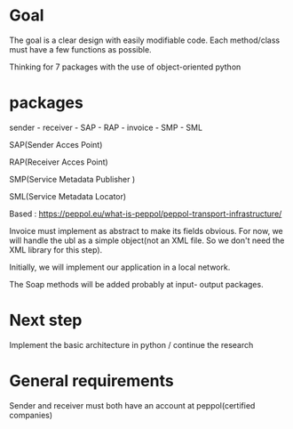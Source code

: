 # Goal

The goal is a clear design with easily modifiable code. Each method/class must have a few functions as possible.

Thinking for 7 packages with the use of object-oriented python

# packages
sender - receiver - SAP - RAP - invoice - SMP - SML

SAP(Sender Acces Point)

RAP(Receiver Acces Point)

SMP(Service Metadata Publisher )

SML(Service Metadata Locator)

Based : https://peppol.eu/what-is-peppol/peppol-transport-infrastructure/

Invoice must implement as abstract to make its fields obvious. For now, we will handle the ubl as a simple object(not an XML file. So we don't need the XML library for this step). 

Initially, we will implement our application in a local network.

The Soap methods will be added probably at input- output packages.

# Next step
Implement the basic architecture in python / continue the research

# General requirements 

Sender and receiver must both have an account at peppol(certified companies)

